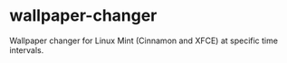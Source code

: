 # wallpaper-changer
Wallpaper changer for Linux Mint (Cinnamon and XFCE) at specific time intervals. 
